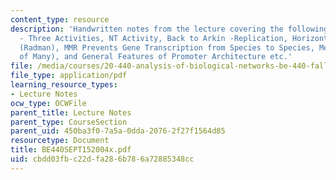 ```yaml
---
content_type: resource
description: 'Handwritten notes from the lecture covering the following topics: Polymerases
  - Three Activities, NT Activity, Back to Arkin -Replication, Horizontal Gene Transfer
  (Radman), MMR Prevents Gene Transcription from Species to Species, Mechanism (One
  of Many), and General Features of Promoter Architecture etc.'
file: /media/courses/20-440-analysis-of-biological-networks-be-440-fall-2004/cbdd03fbc22dfa286b786a72885348cc_BE440SEPT152004x.pdf
file_type: application/pdf
learning_resource_types:
- Lecture Notes
ocw_type: OCWFile
parent_title: Lecture Notes
parent_type: CourseSection
parent_uid: 450ba3f0-7a5a-0dda-2076-2f27f1564d85
resourcetype: Document
title: BE440SEPT152004x.pdf
uid: cbdd03fb-c22d-fa28-6b78-6a72885348cc
---
```


